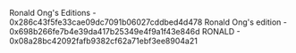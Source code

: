 Ronald Ong's Editions - 0x286c43f5fe33cae09dc7091b06027cddbed4d478
Ronald Ong's edition - 0x698b266fe7b4e39da417b25349e4f9a1f43e846d
RONALD - 0x08a28bc42092fafb9382cf62a71ebf3ee8904a21